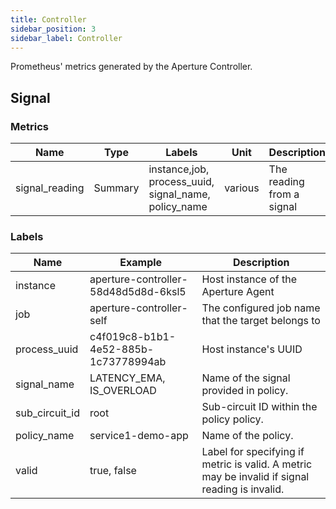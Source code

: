 ```yaml
---
title: Controller
sidebar_position: 3
sidebar_label: Controller
---
```


Prometheus' metrics generated by the Aperture Controller.

## Signal

### Metrics

<!-- vale off -->

| Name           | Type    | Labels                                               | Unit    | Description               |
| -------------- | ------- | ---------------------------------------------------- | ------- | ------------------------- |
| signal_reading | Summary | instance,job, process_uuid, signal_name, policy_name | various | The reading from a signal |

<!-- vale on -->

### Labels

<!-- vale off -->

| Name           | Example                              | Description                                                                                    |
| -------------- | ------------------------------------ | ---------------------------------------------------------------------------------------------- |
| instance       | aperture-controller-58d48d5d8d-6ksl5 | Host instance of the Aperture Agent                                                            |
| job            | aperture-controller-self             | The configured job name that the target belongs to                                             |
| process_uuid   | c4f019c8-b1b1-4e52-885b-1c73778994ab | Host instance's UUID                                                                           |
| signal_name    | LATENCY_EMA, IS_OVERLOAD             | Name of the signal provided in policy.                                                         |
| sub_circuit_id | root                                 | Sub-circuit ID within the policy policy.                                                       |
| policy_name    | service1-demo-app                    | Name of the policy.                                                                            |
| valid          | true, false                          | Label for specifying if metric is valid. A metric may be invalid if signal reading is invalid. |

<!-- vale on -->
